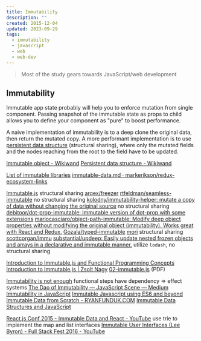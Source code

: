 ```yaml
---
title: Immutability
description: ""
created: 2015-12-04
updated: 2023-09-29
tags:
  - immutability
  - javascript
  - web
  - web-dev
---
```


> Most of the study gears towards JavaScript/web development

## Immutability

Immutable app state probably will help you to enforce mutation from single component. Passing snapshot of the immutable state as props to child allows you to define your component as "pure" to boost performance.

A naive implementation of immutability is to a deep clone the original data, then return the mutated copy.
A more performant implementation is to use [persistent data structure](https://www.wikiwand.com/en/Persistent_data_structure) (structural sharing), where only the mutated fields and the nodes reaching from the root to the field have to be updated.

[Immutable object - Wikiwand](https://www.wikiwand.com/en/Immutable_object)
[Persistent data structure - Wikiwand](https://www.wikiwand.com/en/Persistent_data_structure)

[List of immutable libraries](https://gist.github.com/jlongster/bce43d9be633da55053f)
[immutable-data.md · markerikson/redux-ecosystem-links](https://github.com/markerikson/redux-ecosystem-links/blob/master/immutable-data.md#immutable-update-utilities)

[Immutable.js](https://facebook.github.io/immutable-js/) structural sharing
[arqex/freezer](https://github.com/arqex/freezer)
[rtfeldman/seamless-immutable](https://github.com/rtfeldman/seamless-immutable) no structural sharing
[kolodny/immutability-helper: mutate a copy of data without changing the original source](https://github.com/kolodny/immutability-helper) no structural sharing
[debitoor/dot-prop-immutable: Immutable version of dot-prop with some extensions](https://github.com/debitoor/dot-prop-immutable)
[mariocasciaro/object-path-immutable: Modify deep object properties without modifying the original object (immutability). Works great with React and Redux.](https://github.com/mariocasciaro/object-path-immutable)
[Gozala/typed-immutable](https://github.com/gozala/typed-immutable)
[mori](http://swannodette.github.io/mori/) structural sharing
[scottcorgan/immu](https://github.com/scottcorgan/immu)
[substantial/updeep: Easily update nested frozen objects and arrays in a declarative and immutable manner.](https://github.com/substantial/updeep) utilize `lodash`, no structural sharing

[Introduction to Immutable.js and Functional Programming Concepts](https://auth0.com/blog/2016/03/23/intro-to-immutable-js/)
[Introduction to Immutable.js | Zsolt Nagy](http://www.zsoltnagy.eu/introduction-to-immutable-js/)
[02-immutable.js](https://www.jfokus.se/jfokus16/preso/JavaScript-Immutability--Dont-Go-Changing.pdf) (PDF)

[Immutability is not enough](https://codewords.recurse.com/issues/six/immutability-is-not-enough) functional steps have dependency => effect systems
[The Dao of Immutability — JavaScript Scene — Medium](https://medium.com/javascript-scene/the-dao-of-immutability-9f91a70c88cd)
[Immutability in JavaScript](http://www.sitepoint.com/immutability-javascript/)
[Immutable Javascript using ES6 and beyond](https://wecodetheweb.com/2016/02/12/immutable-javascript-using-es6-and-beyond/)
[Immutable Data from Scratch - RYANFUNDUK.COM](https://ryanfunduk.com/articles/immutable-data-from-scratch/)
[Immutable Data Structures and JavaScript](http://jlongster.com/Using-Immutable-Data-Structures-in-JavaScript)

[React.js Conf 2015 - Immutable Data and React - YouTube](https://www.youtube.com/watch?v=I7IdS-PbEgI) use trie to implement the map and list interfaces
[Immutable User Interfaces (Lee Byron) - Full Stack Fest 2016 - YouTube](https://www.youtube.com/watch?v=pLvrZPSzHxo)
